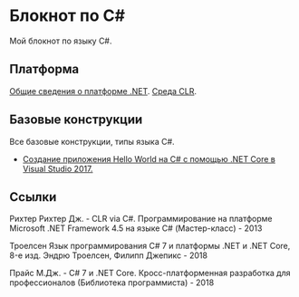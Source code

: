 # <a name="dot-net-notebook"></a>Блокнот по C#

Мой блокнот по языку C#.

## Платформа
[Общие сведения о платформе .NET](./platform/index.md).
[Среда CLR](./platform/clr.md).

## Базовые конструкции
Все базовые конструкции, типы языка C#.

* [Создание приложения Hello World на C# с помощью .NET Core в Visual Studio 2017.](./tutorials/with-visual-studio.md)

## Ссылки
Рихтер Рихтер Дж. -  CLR via C#. Программирование на платформе Microsoft .NET Framework 4.5 на языке C# (Мастер-класс) - 2013

Троелсен Язык программирования C# 7 и платформы .NET и .NET Core, 8-е изд. Эндрю Троелсен, Филипп Джепикс - 2018

Прайс М.Дж. - C# 7 и .NET Core. Кросс-платформенная разработка для профессионалов (Библиотека программиста) - 2018

